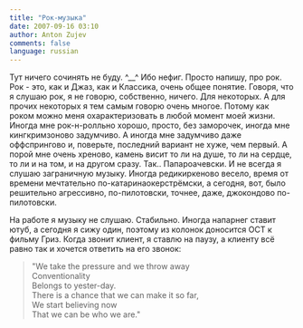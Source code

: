 ```yaml
---
title: "Рок-музыка"
date: 2007-09-16 03:10
author: Anton Zujev
comments: false
language: russian
---
```


Тут ничего сочинять не буду. ^__^ Ибо нефиг. Просто напишу, про рок. Рок - это, как и Джаз, как и Классика, очень общее понятие. Говоря, что я слушаю рок, я не говорю, собственно, ничего. Для некоторых. А для прочих некоторых я тем самым говорю очень многое. Потому как роком можно меня охарактеризовать в любой момент моей жизни. Иногда мне рок-н-ролльно хорошо, просто, без заморочек, иногда мне кингкримзоново задумчиво. А иногда мне задумчиво даже оффспрингово и, поверьте, последний вариант не хуже, чем первый. А порой мне очень хреново, камень висит то ли на душе, то ли на сердце, то ли и на том, и на другом сразу. Так.. Папароачевски. И не всегда я слушаю заграничную музыку. Иногда редикиркеново весело, время от времени мечтательно по-катаринаокерстрёмски, а сегодня, вот, было решительно агрессивно, по-пилотовски, точнее, даже, джокондово по-пилотовски.

На работе я музыку не слушаю. Стабильно. Иногда напарнег ставит ютуб, а сегодня я сижу один, поэтому из колонок доносится ОСТ к фильму Гриз. Когда звонит клиент, я ставлю на паузу, а клиенту всё равно так и хочется ответить на его звонок:

> "We take the pressure and we throw away  
Conventionality  
Belongs to yester-day.  
There is a chance that we can make it so far,  
We start believing now  
That we can be who we are."